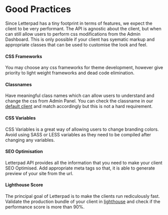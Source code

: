 # Good Practices

Since Letterpad has a tiny footprint in terms of features, we expect the client to be very performant. The API is agnostic about the client, but when can still allow users to perform css modifications from the Admin Dashboard. This is only possible if your client has syematic markup and appropriate classes that can be used to customise the look and feel.  


#### CSS Frameworks

You may choose any css frameworks for theme development, however give priority to light weight frameworks and dead code elimination.

#### Classnames

Have meaningful class names which can allow users to understand and change the css from Admin Panel. You can check the classname in our [default client](https://demo.letterpad.app) and match accordingly but this is not a hard requirement. 

#### CSS Variables

CSS Variables is a great way of allowing users to change branding colors. Avoid using SASS or LESS variables as they need to be compiled after changing any variables.

#### SEO Optimisation

Letterpad API provides all the information that you need to make your client SEO Optimised. Add appropriate meta tags so that, it is able to generate preview of your site from the url. 

#### Lighthouse Score

The principal goal of Letterpad is to make the clients run rediculously fast. Validate the production bundle of your client in [lighthouse](https://developers.google.com/speed/pagespeed/insights/) and check if the performance score is more than 90%.



